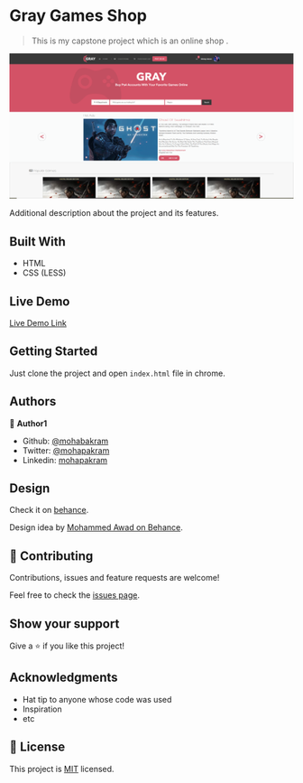 # Gray Games Shop

> This is my capstone project which is an online shop .

![screenshot](./app_screenshot.png)

Additional description about the project and its features.

## Built With

- HTML
- CSS (LESS)

## Live Demo

[Live Demo Link](https://rawcdn.githack.com/mohapakram/games-store/8f4624e0fc9b5e586f806de01c4bf3e23460210b/index.html)

## Getting Started

Just clone the project and open `index.html` file in chrome.

## Authors

👤 **Author1**

- Github: [@mohabakram](https://github.com/mohabakram)
- Twitter: [@mohapakram](https://twitter.com/mohapakram)
- Linkedin: [mohapakram](https://www.linkedin.com/in/mohab-akram-667093131)

## Design 

Check it on [behance](https://www.behance.net/gallery/24796463/ZATTIX).


Design idea by [Mohammed Awad on Behance](https://www.behance.net/M_Awad).

## 🤝 Contributing

Contributions, issues and feature requests are welcome!

Feel free to check the [issues page](issues/).

## Show your support

Give a ⭐️ if you like this project!

## Acknowledgments

- Hat tip to anyone whose code was used
- Inspiration
- etc

## 📝 License

This project is [MIT](lic.url) licensed.
